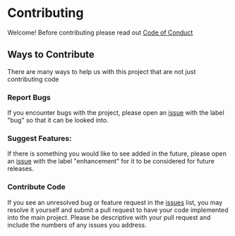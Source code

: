 # Contributing

Welcome! Before contributing please read out [Code of Conduct](CODE_OF_CONDUCT.md)

## Ways to Contribute

There are many ways to help us with this project that are not just contributing code

### Report Bugs
If you encounter bugs with the project, please open an [issue](https://github.com/ossd-s25/websiteTimeTracker/issues) with the label "bug" so that it can be looked into.

### Suggest Features:
If there is something you would like to see added in the future, please open an [issue](https://github.com/ossd-s25/websiteTimeTracker/issues) with the label "enhancement" for it to be considered for future releases.

### Contribute Code
If you see an unresolved bug or feature request in the [issues](https://github.com/ossd-s25/websiteTimeTracker/issues) list, you may resolve it yourself and submit a pull request to have your code implemented into the main project. Please be descriptive with your pull request and include the numbers of any issues you address.

